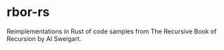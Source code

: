 # rbor-rs

Reimplementations in Rust of code samples from The Recursive Book of Recursion
by Al Sweigart.
